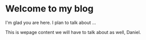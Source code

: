 # Welcome to my blog

I'm glad you are here. I plan to talk about ...

This is wepage content we will have to talk about as well, Daniel.
